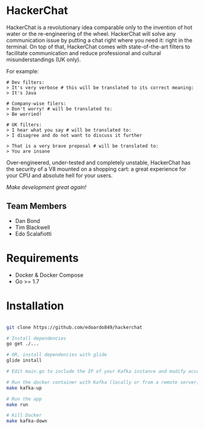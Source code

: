 # HackerChat

HackerChat is a revolutionary idea comparable only to the invention of hot water or the re-engineering of the wheel. HackerChat will solve any communication issue by putting a chat right where you need it: right in the terminal. On top of that, HackerChat comes with state-of-the-art filters to facilitate communication and reduce professional and cultural misunderstandings (UK only).

For example:

```
# Dev filters:
> It's very verbose # this will be translated to its correct meaning:
> It's Java

# Company-wise filers:
> Don't worry! # will be translated to:
> Be worried!

# UK filters:
> I hear what you say # will be translated to:
> I disagree and do not want to discuss it further

> That is a very brave proposal # will be translated to:
> You are insane

```

Over-engineered, under-tested and completely unstable, HackerChat has the security of a V8 mounted on a shopping cart: a great experience for your CPU and absolute hell for your users.

*Make development great again!*

## Team Members
- Dan Bond
- Tim Blackwell
- Edo Scalafiotti

# Requirements
- Docker & Docker Compose
- Go >= 1.7

# Installation

```bash

git clone https://github.com/edoardo849/hackerchat

# Install dependencies
go get ./...

# OR, install dependencies with glide
glide install

# Edit main.go to include the IP of your Kafka instance and modify accordingly docker-compose.yml

# Run the docker container with Kafka (locally or from a remote server)
make kafka-up

# Run the app
make run

# Kill Docker
make kafka-down

```
